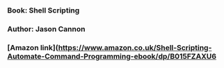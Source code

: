 ### Book: Shell Scripting
### Author: Jason Cannon
### [Amazon link](https://www.amazon.co.uk/Shell-Scripting-Automate-Command-Programming-ebook/dp/B015FZAXU6
